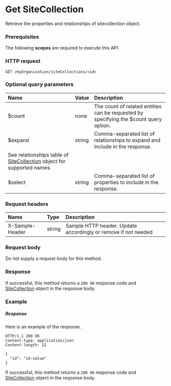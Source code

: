 # Get SiteCollection

Retrieve the properties and relationships of sitecollection object.
### Prerequisites
The following **scopes** are required to execute this API: 
### HTTP request
<!-- { "blockType": "ignored" } -->
```http
GET /myOrganization/siteCollections/<id>
```
### Optional query parameters
|Name|Value|Description|
|:---------------|:--------|:-------|
|$count|none|The count of related entities can be requested by specifying the $count query option.|
|$expand|string|Comma-separated list of relationships to expand and include in the response. 
See relationships table of [SiteCollection](../resources/sitecollection.md) object for supported names. |
|$select|string|Comma-separated list of properties to include in the response.|

### Request headers
| Name       | Type | Description|
|:-----------|:------|:----------|
| X-Sample-Header  | string  | Sample HTTP header. Update accordingly or remove if not needed|

### Request body
Do not supply a request body for this method.
### Response
If successful, this method returns a `200 OK` response code and [SiteCollection](../resources/sitecollection.md) object in the response body.
### Example
##### Response
Here is an example of the response.
<!-- {
  "blockType": "response",
  "truncated": false,
  "@odata.type": "sitecollection"
} -->
```http
HTTP/1.1 200 OK
Content-type: application/json
Content-length: 22

{
  "id": "id-value"
}
```
If successful, this method returns a `200 OK` response code and [SiteCollection](../resources/sitecollection.md) object in the response body.

<!-- uuid: d1c8abaa-cb4b-4192-8e8f-baaf11dbae15
2015-10-16 23:06:09 UTC -->
<!-- {
  "type": "#page.annotation",
  "description": "Get SiteCollection",
  "keywords": "",
  "section": "documentation",
  "tocPath": ""
}-->